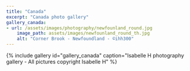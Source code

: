 ```yaml
---
title: "Canada"
excerpt: "Canada photo gallery"
gallery_canada:
- url: /assets/images/photography/newfounland_round.jpg
    image_path: assets/images/newfounland_round_th.jpg
    alt: "Corner Brook - Newfoundland - ©ihh300"
---
```

{% include gallery id="gallery_canada" caption="Isabelle H photography gallery - All pictures copyright Isabelle H" %}
